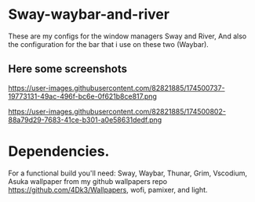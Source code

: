 # Sway-waybar-and-river

These are my configs for the window managers Sway and River, And also the configuration for the bar that i use on these two (Waybar).

## Here some screenshots
https://user-images.githubusercontent.com/82821885/174500737-19773131-49ac-496f-bc6e-0f621b8ce817.png

https://user-images.githubusercontent.com/82821885/174500802-88a79d29-7683-41ce-b301-a0e58631dedf.png

# Dependencies.
For a functional build you'll need: Sway, Waybar, Thunar, Grim, Vscodium, Asuka wallpaper from my github wallpapers repo https://github.com/4Dk3/Wallpapers, wofi, pamixer, and light.
